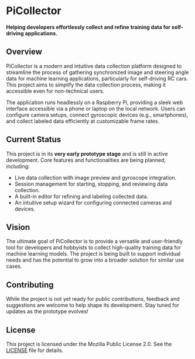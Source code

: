 # PiCollector

**Helping developers effortlessly collect and refine training data for self-driving applications.**

## Overview
PiCollector is a modern and intuitive data collection platform designed to streamline the process of gathering synchronized image and steering angle data for machine learning applications, particularly for self-driving RC cars. This project aims to simplify the data collection process, making it accessible even for non-technical users.

The application runs headlessly on a Raspberry Pi, providing a sleek web interface accessible via a phone or laptop on the local network. Users can configure camera setups, connect gyroscopic devices (e.g., smartphones), and collect labeled data efficiently at customizable frame rates. 

## Current Status
This project is in its **very early prototype stage** and is still in active development. Core features and functionalities are being planned, including:
- Live data collection with image preview and gyroscope integration.
- Session management for starting, stopping, and reviewing data collection.
- A built-in editor for refining and labeling collected data.
- An intuitive setup wizard for configuring connected cameras and devices.

## Vision
The ultimate goal of PiCollector is to provide a versatile and user-friendly tool for developers and hobbyists to collect high-quality training data for machine learning models. The project is being built to support individual needs and has the potential to grow into a broader solution for similar use cases.

## Contributing
While the project is not yet ready for public contributions, feedback and suggestions are welcome to help shape its development. Stay tuned for updates as the prototype evolves!

## License
This project is licensed under the Mozilla Public License 2.0. See the [LICENSE](LICENSE) file for details.
